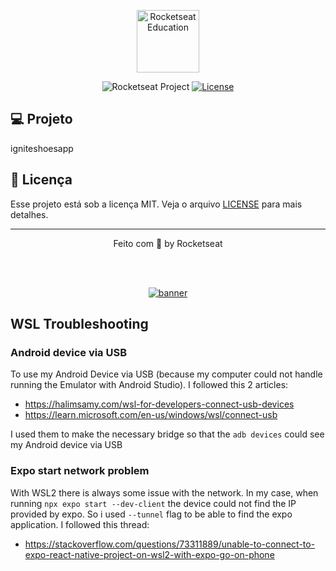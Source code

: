 <p align="center">
  <img alt="Rocketseat Education" src="https://avatars.githubusercontent.com/u/69590972?s=200&v=4" width="100px" />
</p>

<p align="center">
  <img src="https://img.shields.io/static/v1?label=Rocketseat&message=Education&color=8257e5&labelColor=202024" alt="Rocketseat Project" />
  <a href="LICENSE"><img  src="https://img.shields.io/static/v1?label=License&message=MIT&color=8257e5&labelColor=202024" alt="License"></a>
</p>


## 💻 Projeto

igniteshoesapp

## 📝 Licença

Esse projeto está sob a licença MIT. Veja o arquivo [LICENSE](LICENSE) para mais detalhes.

---

<p align="center">
  Feito com 💜 by Rocketseat
</p>


<!--START_SECTION:footer-->

<br />
<br />

<p align="center">
  <a href="https://discord.gg/rocketseat" target="_blank">
    <img align="center" src="https://storage.googleapis.com/golden-wind/comunidade/rodape.svg" alt="banner"/>
  </a>
</p>

<!--END_SECTION:footer-->

## WSL Troubleshooting

### Android device via USB
To use my Android Device via USB (because my computer could not handle running the Emulator with Android Studio). I followed this 2 articles:

- https://halimsamy.com/wsl-for-developers-connect-usb-devices
- https://learn.microsoft.com/en-us/windows/wsl/connect-usb

I used them to make the necessary bridge so that the `adb devices` could see my Android device via USB

### Expo start network problem
With WSL2 there is always some issue with the network. In my case, when running `npx expo start --dev-client` the device could not find the IP provided by expo. So i used `--tunnel` flag to be able to find the expo application. I followed this thread:

- https://stackoverflow.com/questions/73311889/unable-to-connect-to-expo-react-native-project-on-wsl2-with-expo-go-on-phone
